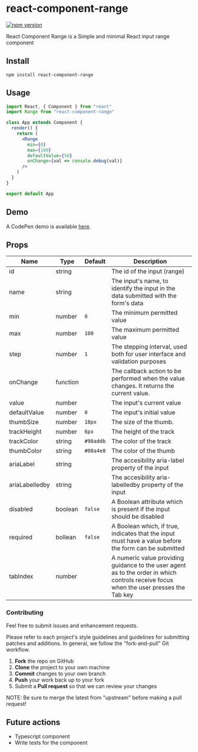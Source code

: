 # react-component-range

[![npm version](https://img.shields.io/npm/v/react-component-range.svg?style=flat)](https://www.npmjs.com/package/react-component-range)

React Component Range is a Simple and minimal React input range component

## Install

`npm install react-component-range`

## Usage

```jsx
import React, { Component } from "react"
import Range from "react-component-range"

class App extends Component {
  render() {
    return (
      <Range
        min={0}
        max={100}
        defaultValue={50}
        onChange={val => console.debug(val)}
      />
    )
  }
}

export default App
```

## Demo

A CodePen demo is available [here](http://codepen.io/davidchin/full/GpNvqw/).

## Props

| Name           | Type     | Default   | Description                                                                                                                            |
| -------------- | -------- | --------- | -------------------------------------------------------------------------------------------------------------------------------------- |
| id             | string   |           | The id of the input (range)                                                                                                            |
| name           | string   |           | The input's name, to identify the input in the data submitted with the form's data                                                     |
| min            | number   | `0`       | The minimum permitted value                                                                                                            |
| max            | number   | `100`     | The maximum permitted value                                                                                                            |
| step           | number   | `1`       | The stepping interval, used both for user interface and validation purposes                                                            |
| onChange       | function |           | The callback action to be performed when the value changes. It returns the current value.                                              |
| value          | number   |           | The input's current value                                                                                                              |
| defaultValue   | number   | `0`       | The input's initial value                                                                                                              |
| thumbSize      | number   | `18px`    | The size of the thumb.                                                                                                                 |
| trackHeight    | number   | `6px`     | The height of the track                                                                                                                |
| trackColor     | string   | `#90addb` | The color of the track                                                                                                                 |
| thumbColor     | string   | `#00a4e8` | The color of the thumb                                                                                                                 |
| ariaLabel      | string   |           | The accesibility aria-label property of the input                                                                                      |
| ariaLabelledby | string   |           | The accesibility aria-labelledby property of the input                                                                                 |
| disabled       | boolean  | `false`   | A Boolean attribute which is present if the input should be disabled                                                                   |
| required       | bollean  | `false`   | A Boolean which, if true, indicates that the input must have a value before the form can be submitted                                  |
| tabIndex       | number   |           | A numeric value providing guidance to the user agent as to the order in which controls receive focus when the user presses the Tab key |

### Contributing

Feel free to submit issues and enhancement requests.

Please refer to each project's style guidelines and guidelines for submitting patches and additions. In general, we follow the "fork-and-pull" Git workflow.

1.  **Fork** the repo on GitHub
2.  **Clone** the project to your own machine
3.  **Commit** changes to your own branch
4.  **Push** your work back up to your fork
5.  Submit a **Pull request** so that we can review your changes

NOTE: Be sure to merge the latest from "upstream" before making a pull request!

## Future actions

- Typescript component
- Write tests for the component
